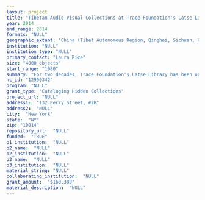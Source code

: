 ```yaml
--- 
layout: project 
title: "Tibetan Audio-Visual Collections at Trace Foundation's Latse Library"
year: 2014
end_range: 2014
formats: "NULL"
geographic_extant: "China (Tibet Autonomous Region, Qinghai, Sichuan, Gansu, and Yunnan); Bhutan; Ladakh; and Tibetan communities in India, Europe, and the Americas."
institution: "NULL"
institution_type: "NULL"
primary_contact: "Laura Rice"
size: "4000 objects"
start_range: "1980"
summary: "For two decades, Trace Foundation's Latse Library has been one of the only institutions in the world comprehensively acquiring audio-visual materials from Tibetan and Himalayan regions. The collection of nearly 7,000 items is the largest of its kind and represents the vast array of Tibetan music and performing arts, in both audio and video formats that have emerged since the Cultural Revolution (1967-76), a time of great socio-economic change. Over 28 months, this project will provide access to these otherwise hidden resources for the benefit of scholars, researchers, students, and widespread Tibetan communities, and serve as a model for other institutions that seek to catalog similar multilanguage A/V materials."
hc_id: "12990342"
program: "NULL"
grant_type: "Cataloging Hidden Collections"
project_url: "NULL"
address1:  "132 Perry Street, #2B"
address2:  "NULL"
city:  "New York"
state:  "NY"
zip: "10014"
repository_url:  "NULL"
funded:  "TRUE"
p1_institution:  "NULL"
p2_name:  "NULL"
p2_institution:  "NULL"
p3_name:  "NULL"
p3_institution:  "NULL"
material_string: "NULL"
collaborating_institution:  "NULL"
grant_amount:  "$160,389"
material_description:  "NULL"
---
```

